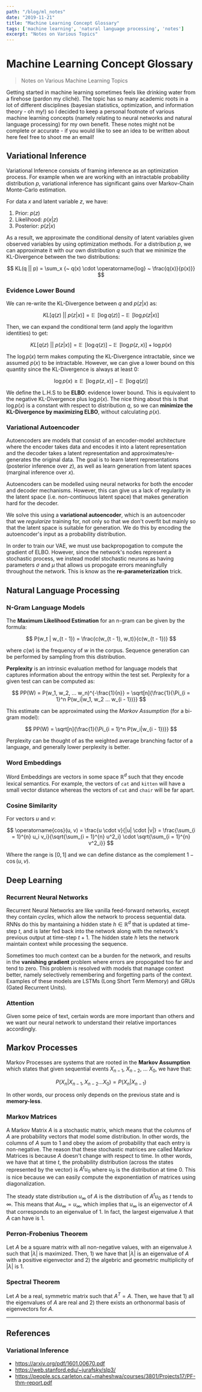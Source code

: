 ```yaml
---
path: "/blog/ml_notes"
date: "2019-11-21"
title: "Machine Learning Concept Glossary"
tags: ['machine learning', 'natural language processing', 'notes']
excerpt: "Notes on Various Topics"
---
```


# Machine Learning Concept Glossary
> Notes on Various Machine Learning Topics

Getting started in machine learning sometimes feels like drinking water from a firehose (pardon my cliché). The topic has so many academic roots in a lot of different disciplines (bayesian statistics, optimization, and information theory - oh my!) so I decided to keep a personal footnote of various machine learning concepts (namely relating to neural networks and natural language processing) for my own benefit. These notes might not be complete or accurate - if you would like to see an idea to be written about here feel free to shoot me an email!

## Variational Inference
Variational Inference consists of framing inference as an optimization process. For example when we are working with an intractable probability distribution $p$, variational inference has significant gains over Markov-Chain Monte-Carlo estimation. 

For data $x$ and latent variable $z$, we have:
1. Prior: $p(z)$
2. Likelihood: $p(x | z)$
3. Posterior: $p(z | x)$


As a result, we approximate the conditional density of latent variables given observed variables by using optimization methods. For a distribution $p$, we can approximate it with our own distribution $q$ such that we minimize the KL-Divergence between the two distributions:

$$
KL(q || p) = \sum_x {~ q(x) \cdot \operatorname{log} ~ \frac{q(x)}{p(x)}}
$$

### Evidence Lower Bound
We can re-write the KL-Divergence between $q$ and $p(z | x)$ as:

$$
KL[q(z) ~||~ p(z | x)] = \mathop{\mathbb{E}}~[\operatorname{log} q(z)] - \mathop{\mathbb{E}}~[\operatorname{log} p(z | x)]
$$

Then, we can expand the conditional term (and apply the logarithm identities) to get:

$$ 
KL[q(z) ~||~ p(z | x)] = \mathop{\mathbb{E}}~[\operatorname{log} q(z)] - \mathop{\mathbb{E}}~[\operatorname{log} p(z, x)] + \operatorname{log} p(x)
$$

The $\operatorname{log} p(x)$ term makes computing the KL-Divergence intractable, since we assumed $p(x)$ to be intractable. However, we can give a lower bound on this quantity since the KL-Divergence is always at least 0:

$$
\operatorname{log} p(x) \geq  \mathop{\mathbb{E}}~[\operatorname{log} p(z, x)] - \mathop{\mathbb{E}}~[\operatorname{log} q(z)]
$$

We define the L.H.S to be **ELBO**: evidence lower bound. This is equivalent to the negative KL-Divergence plus $\operatorname{log} p(x)$. The nice thing about this is that $\operatorname{log} p(x)$ is a constant with respect to distribution $q$, so we can **minimize the KL-Divergence by maximizing ELBO**, without calculating $p(x)$.

### Variational Autoencoder
Autoencoders are models that consist of an encoder-model architecture where the encoder takes data and encodes it into a latent representation and the decoder takes a latent representation and approximates/re-generates the original data. The goal is to learn latent representations (posterior inference over $z$), as well as learn generation from latent spaces (marginal inference over $x$).

Autoencoders can be modelled using neural networks for both the encoder and decoder mechanisms. However, this can give us a lack of regularity in the latent space (i.e. non-continuous latent space) that makes generation hard for the decoder.

We solve this using a **variational autoencoder**, which is an autoencoder that we *regularize* training for, not only so that we don't overfit but mainly so that the latent space is suitable for generation. We do this by encoding the autoencoder's input as a probability distribution.

In order to train our VAE, we must use backpropogation to compute the gradient of ELBO. However, since the network's nodes represent a stochastic process, we instead model stochastic neurons as having parameters $\sigma$ and $\mu$ that allows us propogate errors meaningfully throughout the network. This is know as the **re-parameterization** trick. 

## Natural Language Processing

### N-Gram Language Models
The **Maximum Likelihood Estimation** for an n-gram can be given by the formula:

$$
P(w_t | w_{t - 1}) = \frac{c(w_{t - 1}, w_t)}{c(w_{t - 1})}
$$ 

where $c(w)$ is the frequency of $w$ in the corpus. Sequence generation can be performed by sampling from this distribution.

**Perplexity** is an intrinsic evaluation method for language models that captures information about the entropy within the test set. Perplexity for a given test can can be computed as:

$$
PP(W) = P(w_1, w_2, ... w_n)^{-\frac{1}{n}} = \sqrt[n]{\frac{1}{\Pi_{i = 1}^n P(w_i|w_1, w_2 ... w_{i - 1})}}
$$

This estimate can be approximated using the *Markov Assumption* (for a bi-gram model):

$$
PP(W) = \sqrt[n]{\frac{1}{\Pi_{i = 1}^n P(w_i|w_{i - 1})}}
$$

Perplexity can be thought of as the weighted average branching factor of a language, and generally lower perplexity is better. 

### Word Embeddings
Word Embeddings are vectors in some space $\mathbb{R}^{d}$ such that they encode lexical semantics. For example, the vectors of `cat` and `kitten` will have a small vector distance whereas the vectors of `cat` and `chair` will be far apart.

### Cosine Similarity
For vectors $u$ and $v$:

$$ 
\operatorname{cos}(u, v) = \frac{u \cdot v}{|u| \cdot |v|} = \frac{\sum_{i = 1}^{n} u_i v_i}{\sqrt{\sum_{i = 1}^{n} u^2_i} \cdot \sqrt{\sum_{i = 1}^{n} v^2_i}} 
$$

Where the range is $[0, 1]$ and we can define distance as the complement $1 - \operatorname{cos}(u, v)$.

## Deep Learning
### Recurrent Neural Networks
Recurrent Neural Networks are like vanilla feed-forward networks, except they contain *cycles*, which allow the network to process sequential data. RNNs do this by mantaining a hidden state $h \in \mathbb{R}^{d}$ that is updated at time-step $t$, and is later fed back into the network along with the network's previous output at time-step $t + 1$. The hidden state $h$ lets the network maintain context while processing the sequence. 

Sometimes too much context can be a burden for the network, and results in the **vanishing gradient** problem where errors are propogated too far and tend to zero. This problem is resolved with models that manage context better, namely selectively remembering and forgetting parts of the context. Examples of these models are LSTMs (Long Short Term Memory) and GRUs (Gated Recurrent Units).

### Attention
Given some peice of text, certain words are more important than others and we want our neural network to understand their relative importances accordingly.

## Markov Processes
Markov Processes are systems that are rooted in the **Markov Assumption** which states that given sequential events $X_{n - 1}$, $X_{n - 2}$, ... $X_0$, we have that:

$$
P(X_n | X_{n - 1}, X_{n  - 2} ... X_0) = P(X_n | X_{n - 1})
$$

In other words, our process only depends on the previous state and is **memory-less**.

### Markov Matrices
A Markov Matrix $A$ is a stochastic matrix, which means that the columns of $A$ are probability vectors that model some distribution. In other words, the columns of $A$ sum to 1 and obey the axiom of probability that each entry is non-negative. The reason that these stochastic matrices are called Markov Matrices is because $A$ doesn't change with respect to time. In other words, we have that at time $t$, the probability distribution (across the states represented by the vector) is $A^tu_0$ where $u_0$ is the distribution at time $0$. This is nice because we can easily compute the exponentiation of matrices using diagonalization. 

The steady state distribution $u_\infty$ of $A$ is the distribution of $A^tu_0$ as $t$ tends to $\infty$. This means that $Au_\infty = u_\infty$, which implies that $u_\infty$ is an eigenvector of $A$ that corresponds to an eigenvalue of 1. In fact, the largest eigenvalue $\lambda$ that $A$ can have is 1.

### Perron-Frobenius Theorem
Let $A$ be a square matrix with all non-negative values, with an eigenvalue $\lambda$ such that $|\lambda|$ is maximized. Then, 1) we have that $|\lambda|$ is an eigenvalue of $A$ with a positive eigenvector and 2) the algebric and geometric multiplicity of $|\lambda|$ is 1.

### Spectral Theorem
Let $A$ be a real, symmetric matrix such that $A^T = A$. Then, we have that 1) all the eigenvalues of $A$ are real and 2) there exists an orthonormal basis of eigenvectors for $A$.

-----

## References
### Variational Inference
- https://arxiv.org/pdf/1601.00670.pdf
- https://web.stanford.edu/~jurafsky/slp3/
- https://people.scs.carleton.ca/~maheshwa/courses/3801/Projects17/PF-thm-report.pdf